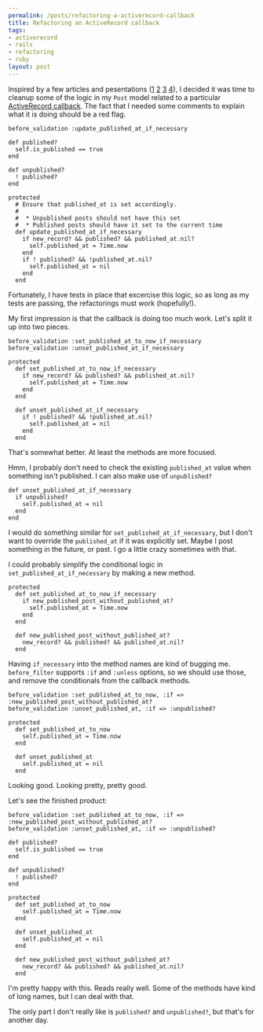 ```yaml
--- 
permalink: /posts/refactoring-a-activerecord-callback
title: Refactoring an ActiveRecord callback
tags: 
- activerecord
- rails
- refactoring
- ruby
layout: post
---
```

Inspired by a few articles and pesentations ([1](http://giantrobots.thoughtbot.com/2008/1/2/designing-without-ifs) [2](http://giantrobots.thoughtbot.com/2007/5/1/coding-without-ifs) [3](http://giantrobots.thoughtbot.com/2008/2/15/when-rails-plugin) [4](http://giantrobots.thoughtbot.com/2008/6/2/slides-from-railsconf)), I decided it was time to cleanup some of the logic in my `Post` model related to a particular [ActiveRecord callback](http://api.rubyonrails.org/classes/ActiveRecord/Callbacks.html). The fact that I needed some comments to explain what it is doing should be a red flag.

<pre><code class="ruby">before_validation :update_published_at_if_necessary

def published?
  self.is_published == true
end

def unpublished?
  ! published?
end

protected
  # Ensure that published_at is set accordingly.
  # 
  #  * Unpublished posts should not have this set
  #  * Published posts should have it set to the current time
  def update_published_at_if_necessary
    if new_record? && published? && published_at.nil?
      self.published_at = Time.now
    end
    if ! published? && !published_at.nil?
      self.published_at = nil
    end
  end</code></pre>
  
Fortunately, I have tests in place that excercise this logic, so as long as my tests are passing, the refactorings must work (hopefully!).
  
My first impression is that the callback is doing too much work. Let's split it up into two pieces.

<pre><code class="ruby">before_validation :set_published_at_to_now_if_necessary
before_validation :unset_published_at_if_necessary

protected
  def set_published_at_to_now_if_necessary
    if new_record? && published? && published_at.nil?
      self.published_at = Time.now
    end
  end
  
  def unset_published_at_if_necessary
    if ! published? && !published_at.nil?
      self.published_at = nil
    end
  end</code></pre>
  
That's somewhat better. At least the methods are more focused.

Hmm, I probably don't need to check the existing `published_at` value when something isn't published. I can also make use of `unpublished?`

<pre><code class="ruby">def unset_published_at_if_necessary
  if unpublished?
    self.published_at = nil
  end
end</code></pre>

I would do something similar for `set_published_at_if_necessary`, but I don't want to override the `published_at` if it was explicitly set. Maybe I post something in the future, or past. I go a little crazy sometimes with that.

I could probably simplify the conditional logic in `set_published_at_if_necessary` by making a new method.

<pre><code class="ruby">protected
  def set_published_at_to_now_if_necessary
    if new_published_post_without_published_at?
      self.published_at = Time.now
    end
  end
  
  def new_published_post_without_published_at?
    new_record? && published? && published_at.nil?
  end</code></pre>

Having `if_necessary` into the method names are kind of bugging me. `before_filter` supports `:if` and `:unless` options, so we should use those, and remove the conditionals from the callback methods.

<pre><code class="ruby">before_validation :set_published_at_to_now, :if => :new_published_post_without_published_at?
before_validation :unset_published_at, :if => :unpublished?

protected
  def set_published_at_to_now
    self.published_at = Time.now
  end
  
  def unset_published_at
    self.published_at = nil
  end</code></pre>

Looking good. Looking pretty, pretty good.

Let's see the finished product:

<pre><code class="ruby">before_validation :set_published_at_to_now, :if => :new_published_post_without_published_at?
before_validation :unset_published_at, :if => :unpublished?

def published?
  self.is_published == true
end

def unpublished?
  ! published?
end

protected
  def set_published_at_to_now
    self.published_at = Time.now
  end
  
  def unset_published_at
    self.published_at = nil
  end
  
  def new_published_post_without_published_at?
    new_record? && published? && published_at.nil?
  end</code></pre>

I'm pretty happy with this. Reads really well. Some of the methods have kind of long names, but I can deal with that.

The only part I don't really like is `published?` and `unpublished?`, but that's for another day.